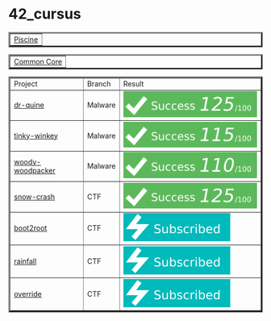 # 42_cursus

<!--
#groups
42

#languages

#frames and libs

-->


<table border=3 align="center"><tr>
	<td>
		<a href="https://github.com/tde-nico/Piscine">Piscine</a>
	</td>
</tr></table>

<table border=3 align="center"><tr>
	<td>
		<a href="https://github.com/tde-nico/42_common_core">Common Core</a>
	</td>
</tr></table>

<table border=3 align="center"><tr>
	<td>
		Project
	</td><td>
    Branch
  </td><td>
		Result
	</td>
</tr><tr>
	<td>
		<a href="https://github.com/tde-nico/dr-quine">dr-quine</a>
  </td><td>
    Malware
	</td><td>
		<img src="grades/125_100.svg"/>
	</td>
</tr><tr>
	<td>
		<a href="https://github.com/tde-nico/tinky-winkey">tinky-winkey</a>
  </td><td>
    Malware
	</td><td>
		<img src="grades/115_100.svg"/>
	</td>
</tr><tr>
	<td>
		<a href="https://github.com/tde-nico/woody-woodpacker">woody-woodpacker</a>
  </td><td>
    Malware
	</td><td>
		<img src="grades/110_100.svg"/>
	</td>
</tr><tr>
	<td>
		<a href="https://github.com/tde-nico/Snow_Crash">snow-crash</a>
  </td><td>
    CTF
	</td><td>
		<img src="grades/125_100.svg"/>
	</td>
</tr><tr>
	<td>
		<a href="https://github.com/tde-nico/boot2root">boot2root</a>
  </td><td>
    CTF
	</td><td>
		<img src="grades/Subscribed.svg"/>
	</td>
</tr><tr>
	<td>
		<a href="https://github.com/tde-nico/rainfall">rainfall</a>
  </td><td>
    CTF
	</td><td>
		<img src="grades/Subscribed.svg"/>
	</td>
</tr><tr>
	<td>
		<a href="https://github.com/tde-nico/OverRide">override</a>
  </td><td>
    CTF
	</td><td>
		<img src="grades/Subscribed.svg"/>
	</td>
</tr></table>

